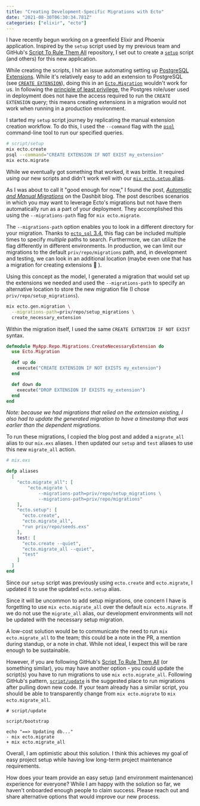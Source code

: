 ```yaml
---
title: "Creating Development-Specific Migrations with Ecto"
date: "2021-08-30T06:30:34.781Z"
categories: ["elixir", "ecto"]
---
```


I have recently begun working on a greenfield Elixir and Phoenix application. Inspired by the `setup` script used by my previous team and GitHub's [Script To Rule Them All](https://github.com/github/scripts-to-rule-them-all) repository, I set out to create a [`setup`](https://github.com/github/scripts-to-rule-them-all#scriptsetup) script (and others) for this new application.

While creating the scripts, I hit an issue automating setting up [PostgreSQL Extensions](https://www.postgresql.org/docs/current/external-extensions.html). While it's relatively easy to add an extension to PostgreSQL (see [`CREATE EXTENSION`](https://www.postgresql.org/docs/current/sql-createextension.html)), doing this in an [`Ecto.Migration`](https://hexdocs.pm/ecto_sql/Ecto.Migration.html) wouldn't work for us. In following the [principle of least privilege](https://en.wikipedia.org/wiki/Principle_of_least_privilege), the Postgres role/user used in deployment does not have the access required to run the `CREATE EXTENSION` query; this means creating extensions in a migration would not work when running in a production environment.

I started my `setup` script journey by replicating the manual extension creation workflow. To do this, I used the `--command` flag with the [`psql`](https://www.postgresql.org/docs/current/app-psql.html) command-line tool to run our specified queries.

```bash
# script/setup
mix ecto.create
psql --command="CREATE EXTENSION IF NOT EXIST my_extension"
mix ecto.migrate
```

While we eventually got something that worked, it was brittle. It required using our new scripts and didn't work well with our [`mix ecto.setup` alias](https://github.com/phoenixframework/phoenix/blob/e221f88083779a4055bddf3d268f5d23f474bea9/installer/templates/phx_single/mix.exs#L67).

As I was about to call it "good enough for now," I found the post, [_Automatic and Manual Migrations_](https://dashbit.co/blog/automatic-and-manual-ecto-migrations) on the Dashbit blog. The post describes scenarios in which you may want to leverage Ecto's migrations but not have them automatically run as a part of your deployment. They accomplished this using the `--migrations-path` flag for `mix ecto.migrate`.

The `--migrations-path` option enables you to look in a different directory for your migration. Thanks to [`ecto_sql` 3.4](https://github.com/elixir-ecto/ecto_sql/blob/master/CHANGELOG.md#v340-2020-03-24), this flag can be included multiple times to specify _multiple_ paths to search. Furthermore, we can utilize the flag differently in different environments. In production, we can limit our migrations to the default `priv/repo/migrations` path, and, in development and testing, we can look in an additional location (maybe even one that has a migration for creating extensions 🤔 ).

Using this concept as the model, I generated a migration that would set up the extensions we needed and used the `--migrations-path` to specify an alternative location to store the new migration file (I chose `priv/repo/setup_migrations`).

```bash
mix ecto.gen.migration \
  --migrations-path=priv/repo/setup_migrations \
  create_necessary_extension
```

Within the migration itself, I used the same `CREATE EXTENTION IF NOT EXIST` syntax.

```elixir
defmodule MyApp.Repo.Migrations.CreateNecessaryExtension do
  use Ecto.Migration

  def up do
    execute("CREATE EXTENSION IF NOT EXISTS my_extension")
  end

  def down do
    execute("DROP EXTENSION IF EXISTS my_extension")
  end
end
```

_Note: because we had migrations that relied on the extension existing, I also had to update the generated migration to have a timestamp that was earlier than the dependent migrations._

To run these migrations, I copied the blog post and added a `migrate_all` alias to our `mix.exs` aliases. I then updated our `setup` and `test` aliases to use this new `migrate_all` action.

```elixir
# mix.exs

defp aliases
  [
    "ecto.migrate_all": [
        "ecto.migrate \
            --migrations-path=priv/repo/setup_migrations \
            --migrations-path=priv/repo/migrations"
    ],
    "ecto.setup": [
      "ecto.create",
      "ecto.migrate_all",
      "run priv/repo/seeds.exs"
    ],
    test: [
      "ecto.create --quiet",
      "ecto.migrate_all --quiet",
      "test"
    ]
  ]
end
```

Since our `setup` script was previously using `ecto.create` and `ecto.migrate`, I updated it to use the updated `ecto.setup` alias.

Since it will be uncommon to add setup migrations, one concern I have is forgetting to use `mix ecto.migrate_all` over the default `mix ecto.migrate`. If we do not use the `migrate_all` alias, our development environments will not be updated with the necessary setup migration.

A low-cost solution would be to communicate the need to run `mix ecto.migrate_all` to the team; this could be a note in the PR, a mention during standup, or a note in chat. While not ideal, I expect this will be rare enough to be sustainable.

However, if you are following GitHub's [Script To Rule Them All](https://github.com/github/scripts-to-rule-them-all) (or something similar), you may have another option - you could update the script(s) you have to run migrations to use `mix ecto.migrate_all`. Following GitHub's pattern, [`script/update`](https://github.com/github/scripts-to-rule-them-all#scriptupdate) is the suggested place to run migrations after pulling down new code. If your team already has a similar script, you should be able to transparently change from `mix ecto.migrate` to `mix ecto.migrate_all`.

```{diff}
# script/update

script/bootstrap

echo "==> Updating db..."
- mix ecto.migrate
+ mix ecto.migrate_all
```

Overall, I am optimistic about this solution. I think this achieves my goal of easy project setup while having low long-term project maintenance requirements.

How does your team provide an easy setup (and environment maintenance) experience for everyone? While I am happy with the solution so far, we haven't onboarded enough people to claim success. Please reach out and share alternative options that would improve our new process.
